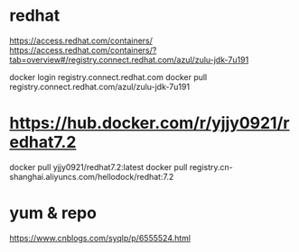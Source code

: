 # redhat
https://access.redhat.com/containers/
https://access.redhat.com/containers/?tab=overview#/registry.connect.redhat.com/azul/zulu-jdk-7u191

docker login registry.connect.redhat.com
docker pull registry.connect.redhat.com/azul/zulu-jdk-7u191

# https://hub.docker.com/r/yjjy0921/redhat7.2
docker pull yjjy0921/redhat7.2:latest
docker pull registry.cn-shanghai.aliyuncs.com/hellodock/redhat:7.2

# yum & repo
https://www.cnblogs.com/syqlp/p/6555524.html

